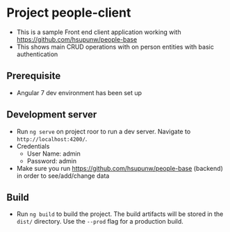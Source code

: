 # Project people-client
- This is a sample Front end client application working with https://github.com/hsupunw/people-base
- This shows main CRUD operations with on person entities with basic authentication

## Prerequisite
- Angular 7 dev environment has been set up

## Development server
- Run `ng serve` on project roor to run a dev server. Navigate to `http://localhost:4200/`.
- Credentials
  - User Name: admin
  - Password: admin
- Make sure you run https://github.com/hsupunw/people-base (backend) in order to see/add/change data

## Build
- Run `ng build` to build the project. The build artifacts will be stored in the `dist/` directory. Use the `--prod` flag for a production build.

